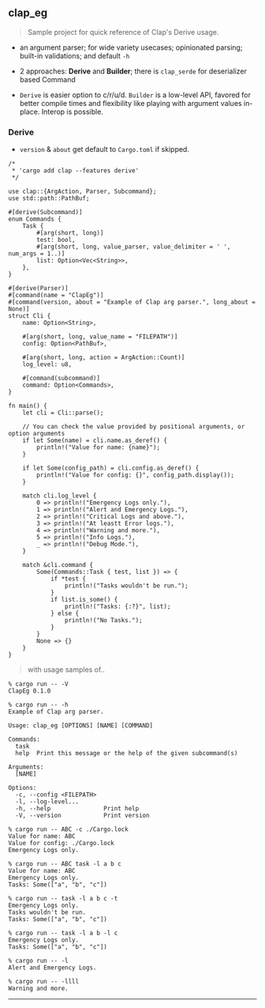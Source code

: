 
## clap\_eg

> Sample project for quick reference of Clap's Derive usage.

* an argument parser; for wide variety usecases; opinionated parsing; built-in validations; and default `-h`

* 2 approaches: **Derive** and **Builder**; there is `clap_serde` for deserializer based Command

* `Derive` is easier option to c/r/u/d. `Builder` is a low-level API, favored for better compile times and flexibility like playing with argument values in-place. Interop is possible.

### Derive

* `version` & `about` get default to `Cargo.toml` if skipped.

```
/*
 * 'cargo add clap --features derive'
 */

use clap::{ArgAction, Parser, Subcommand};
use std::path::PathBuf;

#[derive(Subcommand)]
enum Commands {
    Task {
        #[arg(short, long)]
        test: bool,
        #[arg(short, long, value_parser, value_delimiter = ' ', num_args = 1..)]
        list: Option<Vec<String>>,
    },
}

#[derive(Parser)]
#[command(name = "ClapEg")]
#[command(version, about = "Example of Clap arg parser.", long_about = None)]
struct Cli {
    name: Option<String>,

    #[arg(short, long, value_name = "FILEPATH")]
    config: Option<PathBuf>,

    #[arg(short, long, action = ArgAction::Count)]
    log_level: u8,

    #[command(subcommand)]
    command: Option<Commands>,
}

fn main() {
    let cli = Cli::parse();

    // You can check the value provided by positional arguments, or option arguments
    if let Some(name) = cli.name.as_deref() {
        println!("Value for name: {name}");
    }

    if let Some(config_path) = cli.config.as_deref() {
        println!("Value for config: {}", config_path.display());
    }

    match cli.log_level {
        0 => println!("Emergency Logs only."),
        1 => println!("Alert and Emergency Logs."),
        2 => println!("Critical Logs and above."),
        3 => println!("At leastt Error logs."),
        4 => println!("Warning and more."),
        5 => println!("Info Logs."),
        _ => println!("Debug Mode."),
    }

    match &cli.command {
        Some(Commands::Task { test, list }) => {
            if *test {
                println!("Tasks wouldn't be run.");
            }
            if list.is_some() {
                println!("Tasks: {:?}", list);
            } else {
                println!("No Tasks.");
            }
        }
        None => {}
    }
}
```

> with usage samples of..

```
% cargo run -- -V
ClapEg 0.1.0

% cargo run -- -h
Example of Clap arg parser.

Usage: clap_eg [OPTIONS] [NAME] [COMMAND]

Commands:
  task  
  help  Print this message or the help of the given subcommand(s)

Arguments:
  [NAME]  

Options:
  -c, --config <FILEPATH>  
  -l, --log-level...       
  -h, --help               Print help
  -V, --version            Print version

% cargo run -- ABC -c ./Cargo.lock                 
Value for name: ABC
Value for config: ./Cargo.lock
Emergency Logs only.

% cargo run -- ABC task -l a b c   
Value for name: ABC
Emergency Logs only.
Tasks: Some(["a", "b", "c"])

% cargo run -- task -l a b c -t    
Emergency Logs only.
Tasks wouldn't be run.
Tasks: Some(["a", "b", "c"])

% cargo run -- task -l a b -l c
Emergency Logs only.
Tasks: Some(["a", "b", "c"])

% cargo run -- -l                 
Alert and Emergency Logs.

% cargo run -- -llll
Warning and more.
```


---
